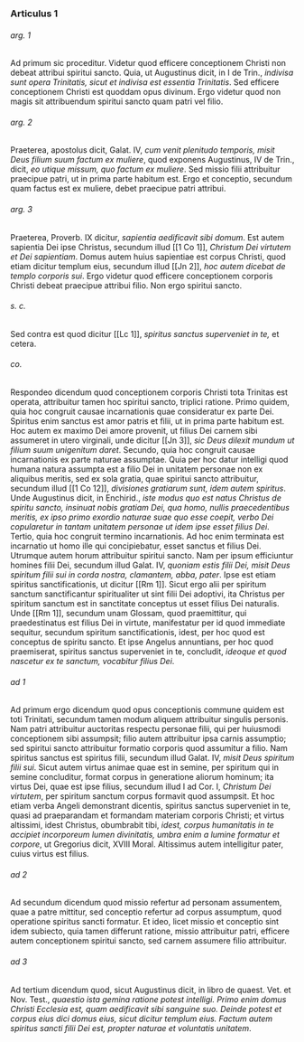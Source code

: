 ### Articulus 1

###### arg. 1
Ad primum sic proceditur. Videtur quod efficere conceptionem Christi non debeat attribui spiritui sancto. Quia, ut Augustinus dicit, in I de Trin., *indivisa sunt opera Trinitatis, sicut et indivisa est essentia Trinitatis*. Sed efficere conceptionem Christi est quoddam opus divinum. Ergo videtur quod non magis sit attribuendum spiritui sancto quam patri vel filio.

###### arg. 2
Praeterea, apostolus dicit, Galat. IV, *cum venit plenitudo temporis, misit Deus filium suum factum ex muliere*, quod exponens Augustinus, IV de Trin., dicit, *eo utique missum, quo factum ex muliere*. Sed missio filii attribuitur praecipue patri, ut in prima parte habitum est. Ergo et conceptio, secundum quam factus est ex muliere, debet praecipue patri attribui.

###### arg. 3
Praeterea, Proverb. IX dicitur, *sapientia aedificavit sibi domum*. Est autem sapientia Dei ipse Christus, secundum illud [[1 Co 1]], *Christum Dei virtutem et Dei sapientiam*. Domus autem huius sapientiae est corpus Christi, quod etiam dicitur templum eius, secundum illud [[Jn 2]], *hoc autem dicebat de templo corporis sui*. Ergo videtur quod efficere conceptionem corporis Christi debeat praecipue attribui filio. Non ergo spiritui sancto.

###### s. c.
Sed contra est quod dicitur [[Lc 1]], *spiritus sanctus superveniet in te,* et cetera.

###### co.
Respondeo dicendum quod conceptionem corporis Christi tota Trinitas est operata, attribuitur tamen hoc spiritui sancto, triplici ratione. Primo quidem, quia hoc congruit causae incarnationis quae consideratur ex parte Dei. Spiritus enim sanctus est amor patris et filii, ut in prima parte habitum est. Hoc autem ex maximo Dei amore provenit, ut filius Dei carnem sibi assumeret in utero virginali, unde dicitur [[Jn 3]], *sic Deus dilexit mundum ut filium suum unigenitum daret*. Secundo, quia hoc congruit causae incarnationis ex parte naturae assumptae. Quia per hoc datur intelligi quod humana natura assumpta est a filio Dei in unitatem personae non ex aliquibus meritis, sed ex sola gratia, quae spiritui sancto attribuitur, secundum illud [[1 Co 12]], *divisiones gratiarum sunt, idem autem spiritus*. Unde Augustinus dicit, in Enchirid., *iste modus quo est natus Christus de spiritu sancto, insinuat nobis gratiam Dei, qua homo, nullis praecedentibus meritis, ex ipso primo exordio naturae suae quo esse coepit, verbo Dei copularetur in tantam unitatem personae ut idem ipse esset filius Dei*. Tertio, quia hoc congruit termino incarnationis. Ad hoc enim terminata est incarnatio ut homo ille qui concipiebatur, esset sanctus et filius Dei. Utrumque autem horum attribuitur spiritui sancto. Nam per ipsum efficiuntur homines filii Dei, secundum illud Galat. IV, *quoniam estis filii Dei, misit Deus spiritum filii sui in corda nostra, clamantem, abba, pater*. Ipse est etiam spiritus sanctificationis, ut dicitur [[Rm 1]]. Sicut ergo alii per spiritum sanctum sanctificantur spiritualiter ut sint filii Dei adoptivi, ita Christus per spiritum sanctum est in sanctitate conceptus ut esset filius Dei naturalis. Unde [[Rm 1]], secundum unam Glossam, quod praemittitur, qui praedestinatus est filius Dei in virtute, manifestatur per id quod immediate sequitur, secundum spiritum sanctificationis, idest, per hoc quod est conceptus de spiritu sancto. Et ipse Angelus annuntians, per hoc quod praemiserat, spiritus sanctus superveniet in te, concludit, *ideoque et quod nascetur ex te sanctum, vocabitur filius Dei*.

###### ad 1
Ad primum ergo dicendum quod opus conceptionis commune quidem est toti Trinitati, secundum tamen modum aliquem attribuitur singulis personis. Nam patri attribuitur auctoritas respectu personae filii, qui per huiusmodi conceptionem sibi assumpsit; filio autem attribuitur ipsa carnis assumptio; sed spiritui sancto attribuitur formatio corporis quod assumitur a filio. Nam spiritus sanctus est spiritus filii, secundum illud Galat. IV, *misit Deus spiritum filii sui*. Sicut autem virtus animae quae est in semine, per spiritum qui in semine concluditur, format corpus in generatione aliorum hominum; ita virtus Dei, quae est ipse filius, secundum illud I ad Cor. I, *Christum Dei virtutem*, per spiritum sanctum corpus formavit quod assumpsit. Et hoc etiam verba Angeli demonstrant dicentis, spiritus sanctus superveniet in te, quasi ad praeparandam et formandam materiam corporis Christi; et virtus altissimi, idest Christus, obumbrabit tibi, *idest, corpus humanitatis in te accipiet incorporeum lumen divinitatis, umbra enim a lumine formatur et corpore*, ut Gregorius dicit, XVIII Moral. Altissimus autem intelligitur pater, cuius virtus est filius.

###### ad 2
Ad secundum dicendum quod missio refertur ad personam assumentem, quae a patre mittitur, sed conceptio refertur ad corpus assumptum, quod operatione spiritus sancti formatur. Et ideo, licet missio et conceptio sint idem subiecto, quia tamen differunt ratione, missio attribuitur patri, efficere autem conceptionem spiritui sancto, sed carnem assumere filio attribuitur.

###### ad 3
Ad tertium dicendum quod, sicut Augustinus dicit, in libro de quaest. Vet. et Nov. Test., *quaestio ista gemina ratione potest intelligi. Primo enim domus Christi Ecclesia est, quam aedificavit sibi sanguine suo. Deinde potest et corpus eius dici domus eius, sicut dicitur templum eius. Factum autem spiritus sancti filii Dei est, propter naturae et voluntatis unitatem*.

